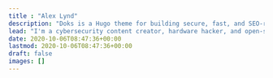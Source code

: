 ```yaml
---
title : "Alex Lynd"
description: "Doks is a Hugo theme for building secure, fast, and SEO-ready documentation websites, which you can easily update and customize."
lead: "I'm a cybersecurity content creator, hardware hacker, and open-source developer with a focus on Signals Intelligence and embedded security."
date: 2020-10-06T08:47:36+00:00
lastmod: 2020-10-06T08:47:36+00:00
draft: false
images: []
---
```

